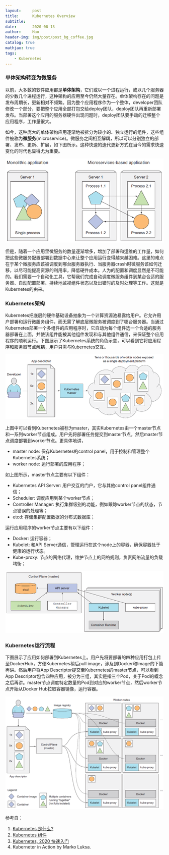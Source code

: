 ```yaml
---
layout:     post
title:      Kubernetes Overview
subtitle:   
date:       2020-08-13
author:     Hao
header-img: img/post/post_bg_coffee.jpg
catalog: true
mathjax: true
tags:
    - Kubernetes
---
```


### 单体架构转变为微服务

以前，大多数的软件应用都是**单体架构**，它们或以一个进程运行，或以几个服务器的少数几个进程运行，这种架构的应用至今仍然大量存在。单体架构存在的问题是发布周期长，更新相对不频繁。因为整个应用程序作为一个整体，developer团队修改一个部分，要把整个应用全部打包交给deploy团队，deploy团队再重新部署发布。当部署这个应用的服务器硬件出现问题时，deploy团队要手动的迁移整个应用程序，工作量很大。

如今，这种庞大的单体架构应用逐渐地被拆分为较小的、独立运行的组件，这些组件被称为**微服务**(microservice)。微服务之间相互解耦，所以可以分别独立的部署、发布、更新、扩展，如下图所示。这种快速的迭代更新方式在当今的需求快速变化的时代也显得尤为重要。

![img](/img/post/post_microservice.png)

但是，随着一个应用里微服务的数量逐渐增多，增加了部署和运维的工作量，如何把这些微服务配置部署到数据中心来让整个应用运行变得越来越困难。这里的难点在于某个微服务应该被调度到哪台服务器执行、当服务器crash时微服务该如何迁移，以尽可能提高资源的利用率，降低硬件成本。人为的配置和调度显然是不可能的。我们需要一个自动化工具，它帮我们完成自动调度微服务组件到某台合适的服务器、自动配置部署、持续地监视组件状态以及出错时的及时处理等工作。这就是Kubernetes的由来。

### Kubernetes架构

Kubernetes把底层的硬件基础设备抽象为一个计算资源池暴露给用户。它允许用户部署和运行微服务组件，而无需了解底层微服务被调度到了哪台服务器。当通过Kubernetes部署一个多组件的应用程序时，它自动为每个组件选一个合适的服务器部署在上面，并使该组件能被其他组件发现和与其他组件通信，来保证整个应用程序的顺利运行。下图展示了Kubernetes系统的角色示意，可以看到它将应用程序和服务器节点解耦，用户只需与Kubernetes交互。

![img](/img/post/post_k8sRole.png)

上图中可以看到Kubernetes被标为master，其实Kubernetes由一个master节点和一系列worker节点组成。用户先将部署任务提交到master节点，然后master节点调度部署到worker节点。更具体地讲，
+ master node: 保存Kubernetes的control panel，用于控制和管理整个Kubernetes系统；
+ worker node: 运行部署的应用程序；

如上图所示，master节点主要有以下组件：
+ Kubernetes API Server: 用户交互的门户，它与其他control panel组件通信；
+ Scheduler: 调度应用到某个worker节点；
+ Controller Manager: 执行集群级别的功能，例如跟踪worker节点的状态，节点错误的处理等；
+ etcd: 存储集群配置数据的分布式数据库；

运行应用程序的worker节点主要有以下组件：
+ Docker: 运行容器；
+ Kubelet: 和API Server通信，管理运行在这个node上的容器，确保容器处于健康的运行状态。
+ Kube-proxy: 节点的网络代理，维护节点上的网络规则，负责网络流量的负载均衡；

![img](/img/post/post_k8sArchitecture.png)

### Kubernetes运行流程

下图展示了应用如何部署到Kubernetes上。用户先将要部署的四种应用打包上传至DockerHub，方便Kubernetes稍后pull image，涉及到Docker和Image的下篇再讲。然后用户将App Descriptor提交至Kubernetes的master节点，可以看到App Descriptor包含四种应用，被分为三组，其实是指三个Pod，关于Pod的概念之后再讲。master节点调度特定数量的Pod到对应的worker节点，然后worker节点开始从Docker Hub拉取容器镜像，运行容器。

![img](/img/post/post_k8sRunApp.png)

参考自：
1. [Kubernetes 是什么?](https://kubernetes.io/zh/docs/concepts/overview/what-is-kubernetes/)
2. [Kubernetes 组件](https://kubernetes.io/zh/docs/concepts/overview/components/)
3. [Kubernetes, 2020 快速入门](https://zhuanlan.zhihu.com/p/100644716)
4. Kuberneter in Action by Marko Luksa.

